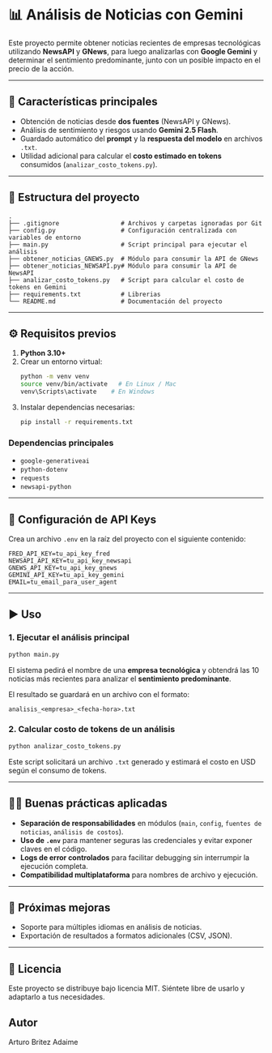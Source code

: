 # 📊 Análisis de Noticias con Gemini

Este proyecto permite obtener noticias recientes de empresas tecnológicas utilizando **NewsAPI** y **GNews**, para luego analizarlas con **Google Gemini** y determinar el sentimiento predominante, junto con un posible impacto en el precio de la acción.

---

## 🚀 Características principales

- Obtención de noticias desde **dos fuentes** (NewsAPI y GNews).
- Análisis de sentimiento y riesgos usando **Gemini 2.5 Flash**.
- Guardado automático del **prompt** y la **respuesta del modelo** en archivos `.txt`.
- Utilidad adicional para calcular el **costo estimado en tokens** consumidos (`analizar_costo_tokens.py`).

---

## 📂 Estructura del proyecto

```
.
├── .gitignore                 # Archivos y carpetas ignoradas por Git
├── config.py                  # Configuración centralizada con variables de entorno
├── main.py                    # Script principal para ejecutar el análisis
├── obtener_noticias_GNEWS.py  # Módulo para consumir la API de GNews
├── obtener_noticias_NEWSAPI.py# Módulo para consumir la API de NewsAPI
├── analizar_costo_tokens.py   # Script para calcular el costo de tokens en Gemini
├── requirements.txt           # Librerias 
└── README.md                  # Documentación del proyecto
```

---

## ⚙️ Requisitos previos

1. **Python 3.10+**
2. Crear un entorno virtual:
   ```bash
   python -m venv venv
   source venv/bin/activate   # En Linux / Mac
   venv\Scripts\activate    # En Windows
   ```
3. Instalar dependencias necesarias:
   ```bash
   pip install -r requirements.txt
   ```

### Dependencias principales
- `google-generativeai`
- `python-dotenv`
- `requests`
- `newsapi-python`

---

## 🔑 Configuración de API Keys

Crea un archivo `.env` en la raíz del proyecto con el siguiente contenido:

```env
FRED_API_KEY=tu_api_key_fred
NEWSAPI_API_KEY=tu_api_key_newsapi
GNEWS_API_KEY=tu_api_key_gnews
GEMINI_API_KEY=tu_api_key_gemini
EMAIL=tu_email_para_user_agent
```

---

## ▶️ Uso

### 1. Ejecutar el análisis principal
```bash
python main.py
```
El sistema pedirá el nombre de una **empresa tecnológica** y obtendrá las 10 noticias más recientes para analizar el **sentimiento predominante**.

El resultado se guardará en un archivo con el formato:
```
analisis_<empresa>_<fecha-hora>.txt
```

### 2. Calcular costo de tokens de un análisis
```bash
python analizar_costo_tokens.py
```
Este script solicitará un archivo `.txt` generado y estimará el costo en USD según el consumo de tokens.

---

## 🧑‍💻 Buenas prácticas aplicadas

- **Separación de responsabilidades** en módulos (`main`, `config`, `fuentes de noticias`, `análisis de costos`).
- **Uso de `.env`** para mantener seguras las credenciales y evitar exponer claves en el código.
- **Logs de error controlados** para facilitar debugging sin interrumpir la ejecución completa.
- **Compatibilidad multiplataforma** para nombres de archivo y ejecución.

---

## 📌 Próximas mejoras

- Soporte para múltiples idiomas en análisis de noticias.
- Exportación de resultados a formatos adicionales (CSV, JSON).

---

## 📄 Licencia

Este proyecto se distribuye bajo licencia MIT. Siéntete libre de usarlo y adaptarlo a tus necesidades.

##  Autor

Arturo Britez Adaime